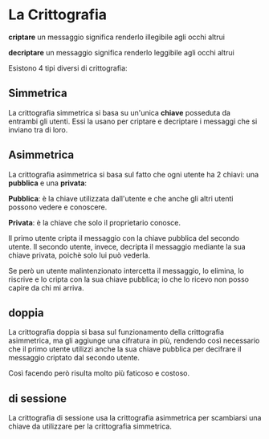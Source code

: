 # La Crittografia

**criptare** un messaggio significa renderlo illegibile agli occhi altrui

**decriptare** un messaggio significa renderlo leggibile agli occhi altrui


Esistono 4 tipi diversi di crittografia:



## Simmetrica

La crittografia simmetrica si basa su un'unica **chiave** posseduta da entrambi gli utenti.
Essi la usano per criptare e decriptare i messaggi che si inviano tra di loro.

## Asimmetrica

La crittografia asimmetrica si basa sul fatto che ogni utente ha 2 chiavi: una **pubblica** e una **privata**:

**Pubblica**: è la chiave utilizzata dall'utente e che anche gli altri utenti possono vedere e conoscere.

**Privata**: è la chiave che solo il proprietario conosce.

Il primo utente cripta il messaggio con la chiave pubblica del secondo utente. Il secondo utente, invece, decripta il messaggio mediante la sua chiave privata, poichè solo lui può vederla.

Se però un utente malintenzionato intercetta il messaggio, lo elimina, lo riscrive e lo cripta con la sua chiave pubblica; io che lo ricevo non posso capire da chi mi arriva.

## doppia
 
La crittografia doppia si basa sul funzionamento della crittografia asimmetrica, ma gli aggiunge una cifratura in più, rendendo così necessario che il primo utente utilizzi anche la sua chiave pubblica per decifrare il messaggio criptato dal secondo utente.

Così facendo però risulta molto più faticoso e costoso.

## di sessione

La crittografia di sessione usa la crittografia asimmetrica per scambiarsi una chiave da utilizzare per la crittografia simmetrica.
